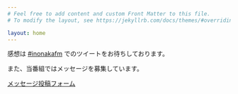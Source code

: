```yaml
---
# Feel free to add content and custom Front Matter to this file.
# To modify the layout, see https://jekyllrb.com/docs/themes/#overriding-theme-defaults

layout: home
---
```



感想は [#inonakafm](https://twitter.com/search?q=%23inonakafm) でのツイートをお待ちしております。

また、当番組ではメッセージを募集しています。

[メッセージ投稿フォーム](https://docs.google.com/forms/d/e/1FAIpQLSfS_5MQhYSfiOEsv29OEpE495ZQv_ZPiVbuMBfXOq8FqJHxiA/viewform)
